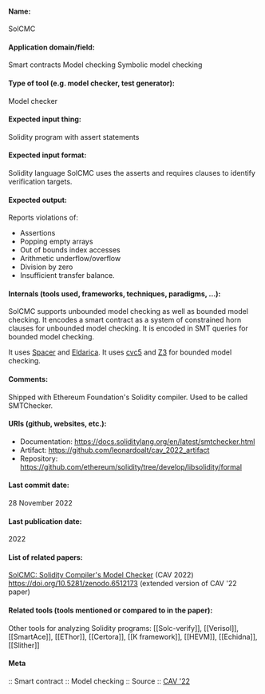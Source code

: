 #### Name:
SolCMC

#### Application domain/field:
Smart contracts
Model checking
Symbolic model checking

#### Type of tool (e.g. model checker, test generator):
Model checker

#### Expected input thing:
Solidity program with assert statements

#### Expected input format:
Solidity language
SolCMC uses the asserts and requires clauses to identify verification targets.

#### Expected output:
Reports violations of:
- Assertions
- Popping empty arrays
- Out of bounds index accesses
- Arithmetic underflow/overflow
- Division by zero
- Insufficient transfer balance.

#### Internals (tools used, frameworks, techniques, paradigms, ...):
SolCMC supports unbounded model checking as well as bounded model checking.
It encodes a smart contract as a system of constrained horn clauses for unbounded model checking. It is encoded in SMT queries for bounded model checking.

It uses [Spacer](../../Tools/Solvers/Spacer.md) and [Eldarica](Eldarica).
It uses [cvc5](../../Tools/Solvers/SMT/cvc5.md) and [Z3](../../Tools/Solvers/SMT/Z3.md) for bounded model checking.

#### Comments:
Shipped with Ethereum Foundation's Solidity compiler. Used to be called SMTChecker.

#### URIs (github, websites, etc.):
- Documentation: https://docs.soliditylang.org/en/latest/smtchecker.html
- Artifact: https://github.com/leonardoalt/cav_2022_artifact
- Repository: https://github.com/ethereum/solidity/tree/develop/libsolidity/formal

#### Last commit date:
28 November 2022

#### Last publication date:
2022

#### List of related papers:
[SolCMC: Solidity Compiler's Model Checker](https://doi.org/10.1007/978-3-031-13185-1) (CAV 2022)
https://doi.org/10.5281/zenodo.6512173 (extended version of CAV '22 paper)

#### Related tools (tools mentioned or compared to in the paper):
Other tools for analyzing Solidity programs: [[Solc-verify]], [[Verisol]], [[SmartAce]], [[EThor]], [[Certora]], [[K framework]], [[HEVM]], [[Echidna]], [[Slither]]

#### Meta
:: Smart contract
:: Model checking
:: Source :: [CAV '22](https://doi.org/10.1007/978-3-031-13185-1)
